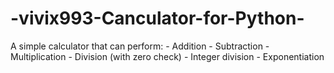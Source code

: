 # -vivix993-Canculator-for-Python-
A simple calculator that can perform: - Addition - Subtraction  - Multiplication - Division (with zero check) - Integer division - Exponentiation
